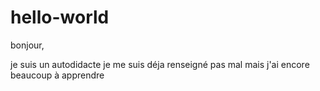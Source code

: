 # hello-world

bonjour,

je suis un autodidacte
je me suis déja renseigné pas mal mais j'ai encore beaucoup à apprendre
